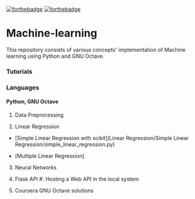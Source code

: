 
[![forthebadge](https://forthebadge.com/images/badges/made-with-python.svg)](https://forthebadge.com)
[![forthebadge](https://forthebadge.com/images/badges/built-with-love.svg)](https://forthebadge.com)
# Machine-learning
This repository consists of various concepts' implementation of Machine learning using Python and GNU Octave.

### Tutorials

### Languages
#### Python, GNU Octave
1) Data Preprocessing

2) Linear Regression

* [Simple Linear Regression with scikit](Linear Regression/Simple Linear Regression/simple_linear_regression.py)

* [Multiple Linear Regression]

3) Neural Networks

4) Flask API 
      #. Hosting a Web API in the local system
      
5) Coursera GNU Octave solutions
